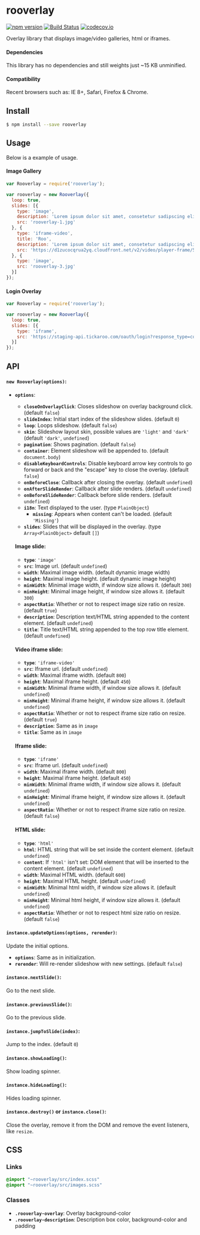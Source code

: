 # rooverlay
[![npm version](https://badge.fury.io/js/rooverlay.svg)](https://www.npmjs.com/package/rooverlay) [![Build Status](https://travis-ci.org/Tickaroo/rooverlay.svg?branch=master)](https://travis-ci.org/Tickaroo/rooverlay) [![codecov.io](https://codecov.io/github/Tickaroo/rooverlay/coverage.svg?branch=master)](https://codecov.io/github/Tickaroo/rooverlay?branch=master)

Overlay library that displays image/video galleries, html or iframes.

#### Dependencies

This library has no dependencies and still weights just ~15 KB unminified.

#### Compatibility

Recent browsers such as: IE 8+, Safari, Firefox & Chrome.


## Install

```bash
$ npm install --save rooverlay
```


## Usage

Below is a example of usage.

#### Image Gallery

```javascript
var Rooverlay = require('rooverlay');

var rooverlay = new Rooverlay({
  loop: true,
  slides: [{
    type: 'image',
    description: 'Lorem ipsum dolor sit amet, consetetur sadipscing elitr',
    src: 'rooverlay-1.jpg'
  }, {
    type: 'iframe-video',
    title: 'Roo',
    description: 'Lorem ipsum dolor sit amet, consetetur sadipscing elitr',
    src: 'https://d1zucocqrua2yq.cloudfront.net/v2/video/player-frame/50b6675694a940db6d000001/media-00ism10unt4h9ek0ysbr25?autoplay=true'
  }, {
    type: 'image',
    src: 'rooverlay-3.jpg'
  }]
});
```

#### Login Overlay

```javascript
var Rooverlay = require('rooverlay');

var rooverlay = new Rooverlay({
  loop: true,
  slides: [{
    type: 'iframe',
    src: 'https://staging-api.tickaroo.com/oauth/login?response_type=code&client_id=55d34d46e4b0b5f93ed111da&_lang=en'
  }]
});
```

## API

#### `new Rooverlay(options)`:

- **`options`**:
  - **`closeOnOverlayClick`**: Closes slideshow on overlay background click. (default `false`)
  - **`slideIndex`**: Initial start index of the slideshow slides. (default `0`)
  - **`loop`**: Loops slideshow. (default `false`)
  - **`skin`**: Slideshow layout skin, possible values are `'light'` and `'dark'` (default `'dark'`, `undefined`)
  - **`pagination`**: Shows pagination. (default `false`)
  - **`container`**: Element slideshow will be appended to. (default `document.body`)
  - **`disableKeyboardControls`**: Disable keyboard arrow key controls to go forward or back and the "escape" key to close the overlay. (default `false`)
  - **`onBeforeClose`**: Callback after closing the overlay. (default `undefined`)
  - **`onAfterSlideRender`**: Callback after slide renders. (default `undefined`)
  - **`onBeforeSlideRender`**: Callback before slide renders. (default `undefined`)
  - **`i18n`**:
    Text displayed to the user.
    (type `PlainObject`)
    - **`missing`**: Appears when content can't be loaded. (default `'Missing'`)
  - **`slides`**:
    Slides that will be displayed in the overlay.
    (type `Array<PlainObject>` default `[]`)  

  #### Image slide:
    - **`type`**: `'image'`
    - **`src`**: Image url. (default `undefined`)
    - **`width`**: Maximal image width. (default dynamic image width)
    - **`height`**: Maximal image height. (default dynamic image height)
    - **`minWidth`**: Minimal image width, if window size allows it. (default `300`)
    - **`minHeight`**: Minimal image height, if window size allows it. (default `300`)
    - **`aspectRatio`**: Whether or not to respect image size ratio on resize. (default `true`)
    - **`description`**: Description text/HTML string appended to the content element. (default `undefined`)
    - **`title`**: Title text/HTML string appended to the top row title element. (default `undefined`)

  #### Video iframe slide:
    - **`type`**: `'iframe-video'`
    - **`src`**: Iframe url. (default `undefined`)
    - **`width`**: Maximal iframe width. (default `800`)
    - **`height`**: Maximal iframe height. (default `450`)
    - **`minWidth`**: Minimal iframe width, if window size allows it. (default `undefined`)
    - **`minHeight`**: Minimal iframe height, if window size allows it. (default `undefined`)
    - **`aspectRatio`**: Whether or not to respect iframe size ratio on resize. (default `true`)
    - **`description`**: Same as in `image`
    - **`title`**: Same as in `image`

  #### Iframe slide:
    - **`type`**: `'iframe'`
    - **`src`**: Iframe url. (default `undefined`)
    - **`width`**: Maximal iframe width. (default `800`)
    - **`height`**: Maximal iframe height. (default `450`)
    - **`minWidth`**: Minimal iframe width, if window size allows it. (default `undefined`)
    - **`minHeight`**: Minimal iframe height, if window size allows it. (default `undefined`)
    - **`aspectRatio`**: Whether or not to respect iframe size ratio on resize. (default `false`)

  #### HTML slide:
    - **`type`**: `'html'`
    - **`html`**: HTML string that will be set inside the content element. (default `undefined`)
    - **`content`**: If `'html'` isn't set: DOM element that will be inserted to the content element. (default `undefined`)
    - **`width`**: Maximal HTML width. (default `600`)
    - **`height`**: Maximal HTML height. (default `undefined`)
    - **`minWidth`**: Minimal html width, if window size allows it. (default `undefined`)
    - **`minHeight`**: Minimal html height, if window size allows it. (default `undefined`)
    - **`aspectRatio`**: Whether or not to respect html size ratio on resize. (default `false`)


#### `instance.updateOptions(options, rerender)`:

Update the initial options.

- **`options`**: Same as in initialization.
- **`rerender`**: Will re-render slideshow with new settings. (default `false`)


#### `instance.nextSlide()`:

Go to the next slide.

#### `instance.previousSlide()`:

Go to the previous slide.

#### `instance.jumpToSlide(index)`:

Jump to the index. (default `0`)

#### `instance.showLoading()`:

Show loading spinner.

#### `instance.hideLoading()`:

Hides loading spinner.

#### `instance.destroy()` or `instance.close()`:

Close the overlay, remove it from the DOM and remove the event listeners, like `resize`.


## CSS

### Links

```sass
@import "~rooverlay/src/index.scss"
@import "~rooverlay/src/images.scss"
```

### Classes

- **`.rooverlay-overlay`**: Overlay background-color
- **`.rooverlay-description`**: Description box color, background-color and padding
